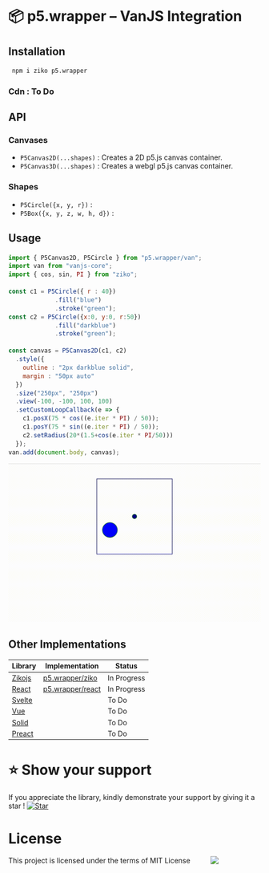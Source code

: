 # 📦 p5.wrapper – VanJS Integration

## Installation 

```bash
 npm i ziko p5.wrapper
```

### Cdn : To Do

## API 
### Canvases
 - `P5Canvas2D(...shapes)` : Creates a 2D p5.js canvas container.
 - `P5Canvas3D(...shapes)` :  Creates a webgl p5.js canvas container.
### Shapes 
 - `P5Circle({x, y, r})` : 
 - `P5Box({x, y, z, w, h, d})` : 
## Usage 

```js
import { P5Canvas2D, P5Circle } from "p5.wrapper/van";
import van from "vanjs-core";
import { cos, sin, PI } from "ziko";

const c1 = P5Circle({ r : 40})
             .fill("blue")
             .stroke("green");
const c2 = P5Circle({x:0, y:0, r:50})
             .fill("darkblue")
             .stroke("green");
             
const canvas = P5Canvas2D(c1, c2)
  .style({
    outline : "2px darkblue solid",
    margin : "50px auto"
  })
  .size("250px", "250px")
  .view(-100, -100, 100, 100)
  .setCustomLoopCallback(e => {
    c1.posX(75 * cos((e.iter * PI) / 50));
    c1.posY(75 * sin((e.iter * PI) / 50));
    c2.setRadius(20*(1.5+cos(e.iter * PI/50)))
  });
van.add(document.body, canvas);
```
![](../../assets/circles.gif)
## Other Implementations
|Library|Implementation|Status|
|-|-|-|
|[Zikojs]()|[p5.wrapper/ziko](../ziko/readme.md)| In Progress
|[React]()|[p5.wrapper/react](../react/readme.md)| In Progress
|[Svelte]()|| To Do 
|[Vue]()|| To Do
|[Solid]()|| To Do 
|[Preact]()|| To Do 

# ⭐️ Show your support 

If you appreciate the library, kindly demonstrate your support by giving it a star !
[![Star](https://img.shields.io/github/stars/zakarialaoui10/p5.wrapper?style=social)](https://github.com/zakarialaoui10/p5.wrapper)
<!--## Financial support-->

# License 
This project is licensed under the terms of MIT License <img src="https://img.shields.io/github/license/zakarialaoui10/p5.wrapper?color=rgb%2820%2C21%2C169%29" width="100" align="right">